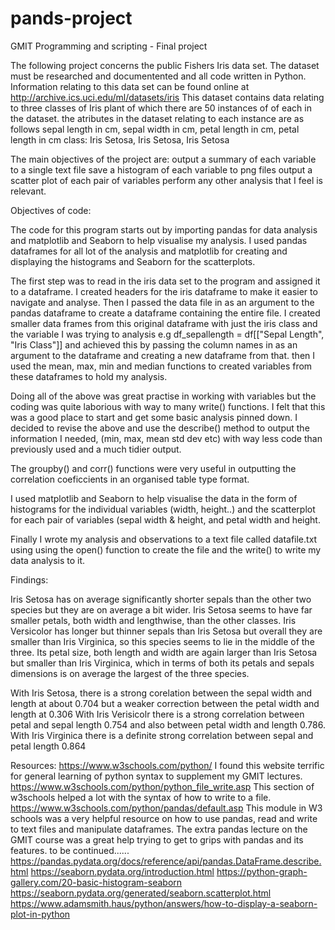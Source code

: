 # pands-project
GMIT Programming and scripting - Final project

 The following project concerns the public Fishers Iris data set.
 The dataset must be researched and documentented and all code written in Python.
 Information relating to this data set can be found online at 
 http://archive.ics.uci.edu/ml/datasets/iris
 This dataset contains data relating to three classes of Iris plant of which there are 50 instances of 
 of each in the dataset.
 the atributes in the dataset relating to each instance are as follows
 sepal length in cm, sepal width in cm, petal length in cm, petal length in cm
 class: Iris Setosa, Iris Setosa, Iris Setosa
 
 The main objectives of the project are: 
 output a summary of each variable to a single text file
 save a histogram of each variable to png files
 output a scatter plot of each pair of variables
 perform any other analysis that I feel is relevant.

Objectives of code:

The code for this program starts out by importing pandas for data analysis and matplotlib and Seaborn to help visualise my analysis. 
I used pandas dataframes for all lot of the analysis and matplotlib for creating and displaying the histograms and Seaborn for the scatterplots.

The first step was to read in the iris data set to the program and assigned it to a dataframe.
I created headers for the iris dataframe to make it easier to navigate and analyse.
Then I passed the data file in as an argument to the pandas dataframe to create a dataframe containing the entire file.
I created smaller data frames from this original dataframe with just the iris class and the variable I was trying to analysis
e.g df_sepallength = df[["Sepal Length", "Iris Class"]]
and achieved this by passing the column names in as an argument to the dataframe and creating a new dataframe from that.
then I used the mean, max, min and median functions to created variables from these dataframes to hold my analysis.

Doing all of the above was great practise in working with variables but the coding was quite laborious with way to many
write() functions. I felt that this was a good place to start and get some basic analysis pinned down.
I decided to revise the above and use the describe() method to output the information I needed,
(min, max, mean std dev etc)  with way less code than previously used and a much tidier output.  


The groupby() and corr() functions were very useful in outputting the correlation coeficcients in an organised table type format.

I used matplotlib and Seaborn to help visualise the data in the form of histograms for the individual variables (width, height..)
and the scatterplot for each pair of variables (sepal width & height, and petal width and height.

Finally I wrote my analysis and observations to a text file called datafile.txt using using the open() function to create the file
and the write() to write my data analysis to it.


Findings:



Iris Setosa  has on average significantly shorter sepals than the other two species
but they are on average a bit wider.
Iris Setosa seems to have far smaller petals, both width and lengthwise, than the other classes.
Iris Versicolor has longer but thinner sepals than Iris Setosa
but overall they are smaller than Iris Virginica, so this species seems to lie in the middle
of the three.  Its petal size, both length and width are again larger than Iris Setosa but smaller
than Iris Virginica, which in terms of both its petals and sepals dimensions is on average the largest
of the three species.

With Iris Setosa, there is a strong corelation between the sepal width and length at about 0.704
but a weaker correction between the petal width and length at 0.306
With Iris Verisicolr there is a strong correlation between petal and sepal length 0.754
and also between petal width and length 0.786.
With Iris Virginica there is a definite strong correlation between sepal and petal length 0.864




Resources:
https://www.w3schools.com/python/
I found this website terrific for general learning of python syntax to supplement my GMIT lectures.
https://www.w3schools.com/python/python_file_write.asp
This section of w3schools helped a lot with the syntax of how to write to a file. 
https://www.w3schools.com/python/pandas/default.asp
This module in W3 schools was a very helpful resource on how to use pandas, read and write to text files and manipulate dataframes.
The extra pandas lecture on the GMIT course was a great help trying to get to grips with pandas and its features.
to be continued......
https://pandas.pydata.org/docs/reference/api/pandas.DataFrame.describe.html
https://seaborn.pydata.org/introduction.html
https://python-graph-gallery.com/20-basic-histogram-seaborn
https://seaborn.pydata.org/generated/seaborn.scatterplot.html
https://www.adamsmith.haus/python/answers/how-to-display-a-seaborn-plot-in-python




 
